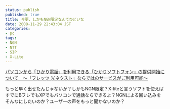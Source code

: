 ```yaml
---
status: publish
published: true
title: 今更、しかもNGN限定なんてひどいな
date: 2008-11-29 22:43:04 JST
categories:
- pc
tags:
- NGN
- NTT
- SIP
- X-Lite
---
```

<a href="http://www.ntt-east.co.jp/release/0811/081127b.html">パソコンから「ひかり電話」を利用できる「ひかりソフトフォン」の提供開始について　～「フレッツ 光ネクスト」ならではのサービスがご利用可能～</a>

もっと早く出せたんじゃないか？しかもNGN限定？X-liteと言うソフトを使えばすでにBフレでもXPでもパソコンで通話ならできるよ？NGNによる囲い込みをそんなにしたいのか？ユーザーの声をもっと聞かないのか？
